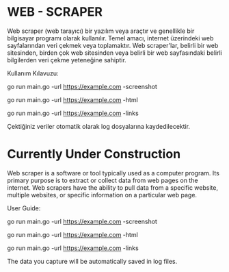 # WEB - SCRAPER

Web scraper (web tarayıcı) bir yazılım veya araçtır ve genellikle bir bilgisayar programı olarak kullanılır. Temel amacı, internet üzerindeki web sayfalarından veri çekmek veya toplamaktır. Web scraper'lar, belirli bir web sitesinden, birden çok web sitesinden veya belirli bir web sayfasındaki belirli bilgilerden veri çekme yeteneğine sahiptir.

Kullanım Kılavuzu:

go run main.go -url <url> https://example.com -screenshot

go run main.go -url <url> https://example.com -html

go run main.go -url <url> https://example.com -links

Çektiğiniz veriler otomatik olarak log dosyalarına kaydedilecektir.


# Currently Under Construction

Web scraper is a software or tool typically used as a computer program. Its primary purpose is to extract or collect data from web pages on the internet. Web scrapers have the ability to pull data from a specific website, multiple websites, or specific information on a particular web page.

User Guide:

go run main.go -url <url> https://example.com -screenshot

go run main.go -url <url> https://example.com -html

go run main.go -url <url> https://example.com -links

The data you capture will be automatically saved in log files.
